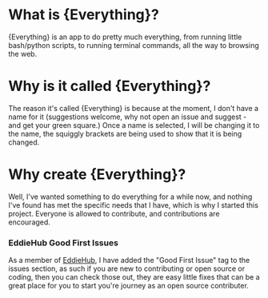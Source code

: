# What is {Everything}?
{Everything} is an app to do pretty much everything, from running little bash/python scripts, to running terminal commands, all the way to browsing the web.

# Why is it called {Everything}?
The reason it's called {Everything} is because at the moment, I don't have a name for it (suggestions welcome, why not open an issue and suggest - and get your green square.) Once a name is selected, I will be changing it to the name, the squiggly brackets are being used to show that it is being changed.

# Why create {Everything}?
Well, I've wanted something to do everything for a while now, and nothing I've found has met the specific needs that I have, which is why I started this project. Everyone is allowed to contribute, and contributions are encouraged.

### EddieHub Good First Issues
As a member of [EddieHub](https://github.com/EddieHubCommunity), I have added the "Good First Issue" tag to the issues section, as such if you are new to contributing or open source or coding, then you can check those out, they are easy little fixes that can be a great place for you to start you're journey as an open source contributer.